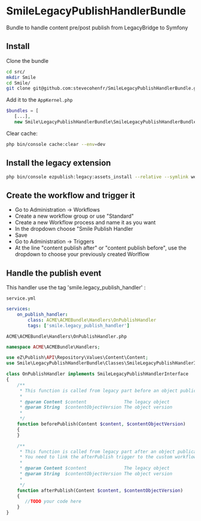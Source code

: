 # SmileLegacyPublishHandlerBundle
Bundle to handle content pre/post publish from LegacyBridge to Symfony

## Install

Clone the bundle
```bash
cd src/
mkdir Smile
cd Smile/
git clone git@github.com:stevecohenfr/SmileLegacyPublishHandlerBundle.git LegacyPublishHandlerBundle
```

Add it to the `AppKernel.php`
```php
$bundles = [
   [...],
   new Smile\LegacyPublishHandlerBundle\SmileLegacyPublishHandlerBundle(),
```

Clear cache:
```bash
php bin/console cache:clear --env=dev
```

## Install the legacy extension

```bash
php bin/console ezpublish:legacy:assets_install --relative --symlink web
```

## Create the workflow and trigger it

- Go to Administration -> Workflows
- Create a new workflow group or use "Standard"
- Create a new Workflow process and name it as you want
- In the dropdown choose "Smile Publish Handler
- Save
- Go to Administration -> Triggers
- At the line "content publish after" or "content publish before", use the dropdown to choose your previously created Worlflow

## Handle the publish event

This handler use the tag 'smile.legacy_publish_handler' :

`service.yml`
```yml
services:
    on_publish_handler:
        class: ACME\ACMEBundle\Handlers\OnPublishHandler
        tags: ['smile.legacy_publish_handler']
```

`ACME\ACMEBundle\Handlers\OnPublishHandler.php`
```php
namespace ACME\ACMEBundle\Handlers;

use eZ\Publish\API\Repository\Values\Content\Content;
use Smile\LegacyPublishHandlerBundle\Classes\SmileLegacyPublishHandlerInterface;

class OnPublishHandler implements SmileLegacyPublishHandlerInterface
{
    /**
     * This function is called from legacy part before an object publication (called by workflow)
     *
     * @param Content $content              The legacy object
     * @param String  $contentObjectVersion The object version
     *
     */
    function beforePublish(Content $content, $contentObjectVersion)
    {
    }

    /**
     * This function is called from legacy part after an object publication (called by workflow)
     * You need to link the afterPublish trigger to the custom workflow
     *
     * @param Content $content              The legacy object
     * @param String  $contentObjectVersion The object version
     *
     */
    function afterPublish(Content $content, $contentObjectVersion)
    {
       //TODO your code here
    }
}
```
